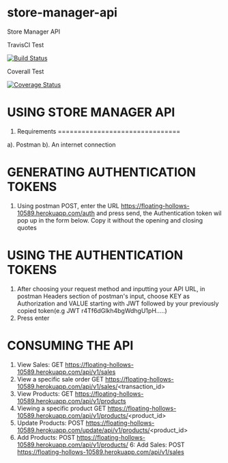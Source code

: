 # store-manager-api
Store Manager API 

TravisCI Test


[![Build Status](https://travis-ci.com/kipruto/store-manager-api.svg?branch=ch-automated-api-endpoint-tests-travis-161361514)](https://travis-ci.com/kipruto/store-manager-api)



Coverall Test

[![Coverage Status](https://coveralls.io/repos/github/kipruto/store-manager-api/badge.svg?branch=bg-fix-coveralls-badge-161365045)](https://coveralls.io/github/kipruto/store-manager-api?branch=bg-fix-coveralls-badge-161365045)


USING STORE MANAGER API
================================


1. Requirements
===============================

a). Postman
b). An internet connection

GENERATING AUTHENTICATION TOKENS
=================================
1. Using postman POST, enter the URL https://floating-hollows-10589.herokuapp.com/auth and press send, the Authentication token wil pop up in the form below. Copy it without the opening and closing quotes

USING THE AUTHENTICATION TOKENS
==================================
1. After choosing your request method and inputting your API URL, in postman Headers section of postman's input, choose KEY as Authorization and VALUE starting with JWT followed by your previously copied token(e.g JWT r4Tf6dGlkh4bgWdhgU1pH.....)
2. Press enter
  
 CONSUMING THE API
 =================
 
 1. View Sales: GET https://floating-hollows-10589.herokuapp.com/api/v1/sales
 2. View a specific sale order GET https://floating-hollows-10589.herokuapp.com/api/v1/sales/<transaction_id>
 3. View Products: GET https://floating-hollows-10589.herokuapp.com/api/v1/products
 4. Viewing a specific product GET https://floating-hollows-10589.herokuapp.com/api/v1/products/<product_id>
 5. Update Products: POST https://floating-hollows-10589.herokuapp.com/update/api/v1/products/<product_id>
 4. Add Products: POST https://floating-hollows-10589.herokuapp.com/api/v1/products/
 6: Add Sales: POST https://floating-hollows-10589.herokuapp.com/api/v1/sales
